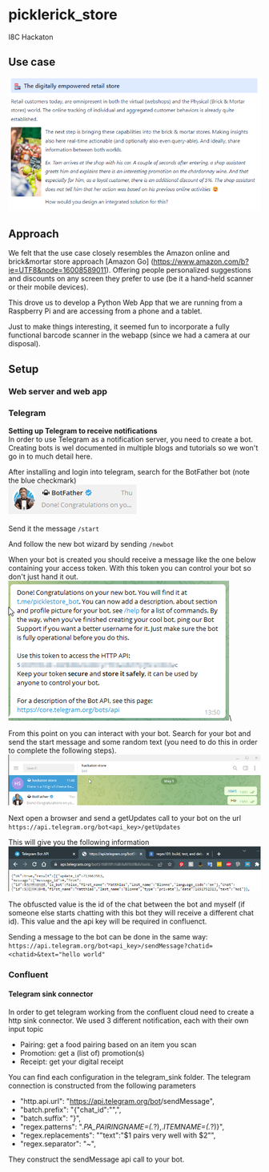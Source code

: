 # picklerick_store
I8C Hackaton 

## Use case

![img.png](images/img.png)

## Approach

We felt that the use case closely resembles the Amazon online and brick&mortar store approach [Amazon Go]
(https://www.amazon.com/b?ie=UTF8&node=16008589011).
Offering people personalized suggestions and discounts on any screen they prefer to use (be it a hand-held 
scanner or their mobile devices).

This drove us to develop a Python Web App that we are running from a Raspberry Pi and are accessing from a phone 
and a tablet.

Just to make things interesting, it seemed fun to incorporate a fully functional barcode scanner in the webapp (since we 
had a camera at our disposal).

## Setup 



### Web server and web app

### Telegram
<b>Setting up Telegram to receive notifications</b><br/>
In order to use Telegram as a notification server, you need to create a bot.
Creating bots is wel documented in multiple blogs and tutorials so we won't go in to much detail
here.

After installing and login into telegram, search for the BotFather bot (note the blue checkmark)<br/>
![img_1.png](images/img_1.png)

Send it the message 
`/start`

And follow the new bot wizard by sending
`/newbot`

When your bot is created you should receive a message like the one below containing your access token.
With this token you can control your bot so don't just hand it out. <br/>
![img_2.png](images/img_2.png)\

From this point on you can interact with your bot. Search for your bot and send the start message and some random text 
(you need to do this in order to complete the following steps). <br/>
![img_4.png](images/img_4.png)

Next open a browser and send a getUpdates call to your bot on the url
`https://api.telegram.org/bot<api_key>/getUpdates`

This will give you the following information<br/>
![img_3.png](images/img_3.png)

The obfuscted value is the id of the chat between the bot and myself (if someone else starts chatting 
with this bot they will receive a different chat id). This value and the api key will be required in confluenct.

Sending a message to the bot can be done in the same way:
`https://api.telegram.org/bot<api_key>/sendMessage?chatid=<chatid>&text="hello world"`

### Confluent

#### Telegram sink connector
In order to get telegram working from the confluent cloud need to create a http sink connector.
We used 3 different notification, each with their own input topic
 - Pairing: get a food pairing based on an item you scan
 - Promotion: get a (list of) promotion(s) 
 - Receipt: get your digital receipt

You can find each configuration in the telegram_sink folder. The telegram connection is constructed from the following
parameters
 - "http.api.url": "https://api.telegram.org/bot<api key>/sendMessage",
 - "batch.prefix": "{\"chat_id\":\"<chat id>\",",
 - "batch.suffix": "}",
 - "regex.patterns": ".*PA_PAIRINGNAME=(.*?),.*ITEMNAME=(.*?)}",
 - "regex.replacements": "\"text\":\"$1 pairs very well with $2\"",
 - "regex.separator": "~",

They construct the sendMessage api call to your bot.